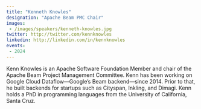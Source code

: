 ```yaml
---
title: "Kenneth Knowles"
designation: "Apache Beam PMC Chair"
images:
 - /images/speakers/kenneth-knowles.jpg
twitter: http://twitter.com/kennknowles
linkedin: http://linkedin.com/in/kennknowles
events:
 - 2024
---
```


Kenn Knowles is an Apache Software Foundation Member and chair of the Apache Beam Project Management Committee. Kenn has been working on Google Cloud Dataflow—Google’s Beam backend—since 2014. Prior to that, he built backends for startups such as Cityspan, Inkling, and Dimagi. Kenn holds a PhD in programming languages from the University of California, Santa Cruz.